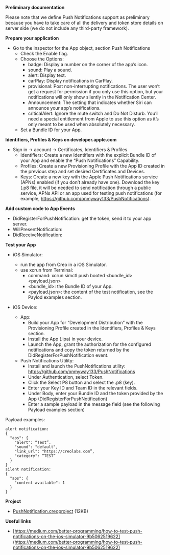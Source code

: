 **Preliminary documentation**

Please note that we define Push Notifications support as preliminary because you have to take care of all the delivery and token store details on server side (we do not include any third-party framework).

**Prepare your application**

- Go to the inspector for the App object, section Push Notifications
  - Check the Enable flag.
  - Choose the Options:
    - badge: Display a number on the corner of the app’s icon.
    - sound: Play a sound.
    - alert: Display text.
    - carPlay: Display notifications in CarPlay.
    - provisional: Post non-interrupting notifications. The user won’t get a request for permission if you only use this option, but your notifications will only show silently in the Notification Center.
    - Announcement: The setting that indicates whether Siri can announce your app’s notifications.
    - criticalAlert: Ignore the mute switch and Do Not Disturb. You’ll need a special entitlement from Apple to use this option as it’s only meant to be used when absolutely necessary.
  - Set a Bundle ID for your App.

**Identifiers, Profiles & Keys on developer.apple.com**

- Sign in -> account -> Certificates, Identifiers & Profiles
  - Identifiers: Create a new Identifiers with the explicit Bundle ID of your App and enable the “Push Notifications” Capability.
  - Profiles: Create a new Provisioning Profile with the App ID created in the previous step and set desired Certificates and Devices.
  - Keys: Create a new key with the Apple Push Notifications service (APNs) enabled (if you don’t  already have one). Download the key (.p8 file, it will be needed to send notification through a public service, APNs API or an app used for testing push notifications (for example, https://github.com/onmyway133/PushNotifications).

**Add custom code to App Events**

- DidRegisterForPushNotification: get the token, send it to your app server.
- WillPresentNotification:
- DidReceiveNotification:

**Test your App**

- iOS Simulator: 
  
  - run the app from Creo in a iOS Simulator.
  - use xcrun from Terminal: 
    - command: xcrun simctl push booted <bundle_id> <payload.json>
    - <bundle_id>: the Bundle ID of your App.
    - <payload.json>: the content of the test notification, see the Paylod examples section.

- iOS Device:
  
  - App:
    - Build your App for “Development Distribution” with the Provisioning Profile created in the Identifiers, Profiles & Keys section.
    - Install the App (.ipa) in your device.
    - Launch the App, grant the authorization for the configured notifications and copy the token returned by the DidRegisterForPushNotification event.
  - Push Notifications Utility:
    - Install and launch the PushNotifications utility: https://github.com/onmyway133/PushNotifications
    - Under Authentication, select Token.
    - Click the Select P8 button and select the .p8 (key).
    - Enter your Key ID and Team ID in the relevant fields.
    - Under Body, enter your Bundle ID and the token provided by the App (DidRegisterForPushNotification)
    - Enter a sample payload in the message field (see the following Payload examples section)


Payload examples:
```
alert notification:
{
  "aps": {
    "alert": “Test”,
    "sound": "default",
    "link_url": "https://creolabs.com”,
    "category": “TEST”
  }
}
silent notification:
{
  "aps": {
    "content-available": 1
  }
}
```

**Project**
* [PushNotification.creoproject]({{github_raw_link}}/assets/push-notification.zip) (12KB)

**Useful links**
* [https://medium.com/better-programming/how-to-test-push-notifications-on-the-ios-simulator-9b5062519622](https://medium.com/better-programming/how-to-test-push-notifications-on-the-ios-simulator-9b5062519622)
